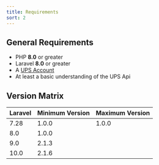 ```yaml
---
title: Requirements
sort: 2
---
```


## General Requirements

- PHP **8.0** or greater
- Laravel **8.0** or greater
- A [UPS Account](https://www.ups.com/upsdeveloperkit?loc=en_US)
- At least a basic understanding of the UPS Api

## Version Matrix

| Laravel | Minimum Version | Maximum Version |
| ------- | --------------- | --------------- |
| 7.28    | 1.0.0           | 1.0.0           |
| 8.0     | 1.0.0           |                 |
| 9.0     | 2.1.3           |                 |
| 10.0    | 2.1.6           |                 |
